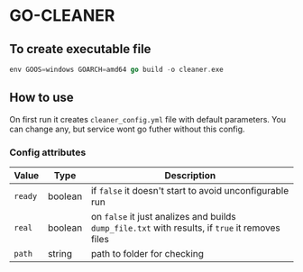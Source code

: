 # GO-CLEANER

## To create executable file

``` go
env GOOS=windows GOARCH=amd64 go build -o cleaner.exe
```

## How to use

On first run it creates `cleaner_config.yml` file with default parameters.
You can change any, but service wont go futher without this config.

### Config attributes

|Value|Type|Description|
|-|-|-|
|`ready`|boolean|if `false` it doesn't start to avoid unconfigurable run|
|`real`|boolean|on `false` it just analizes and builds `dump_file.txt` with results, if `true` it removes files|
|`path`|string|path to folder for checking|
